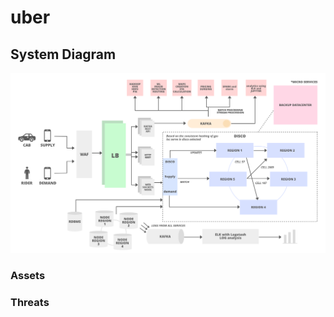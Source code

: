 # uber

## System Diagram
![Uber-System-Design-High-Level-Architecture](../Resources/534990021246645.png)

### Assets 

### Threats
#### 